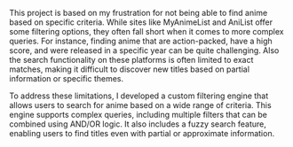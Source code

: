 This project is based on my frustration for not being able to find anime based on specific criteria. While sites like MyAnimeList and AniList offer some filtering options, they often fall short when it comes to more complex queries. For instance, finding anime that are action-packed, have a high score, and were released in a specific year can be quite challenging. Also the search functionality on these platforms is often limited to exact matches, making it difficult to discover new titles based on partial information or specific themes.

To address these limitations, I developed a custom filtering engine that allows users to search for anime based on a wide range of criteria. This engine supports complex queries, including multiple filters that can be combined using AND/OR logic. It also includes a fuzzy search feature, enabling users to find titles even with partial or approximate information.